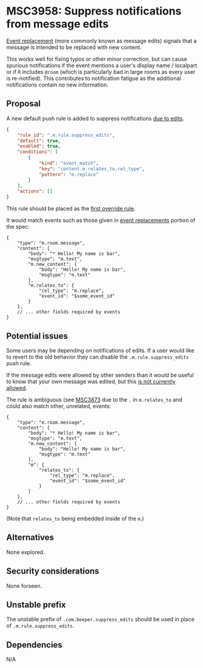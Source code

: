 # MSC3958: Suppress notifications from message edits

[Event replacement](https://spec.matrix.org/v1.5/client-server-api/#event-replacements)
(more commonly known as message edits) signals that a message is intended to
be replaced with new content.

This works well for fixing typos or other minor correction, but can cause
spurious notifications if the event mentions a user's display name / localpart or
if it includes `@room` (which is particularly bad in large rooms as every user
is re-notified). This contributes to notification fatigue as the additional
notifications contain no new information.

## Proposal

A new default push rule is added to suppress notifications [due to edits](https://spec.matrix.org/v1.5/client-server-api/#event-replacements).

```json
{
    "rule_id": ".m.rule.suppress_edits",
    "default": true,
    "enabled": true,
    "conditions": [
        {
            "kind": "event_match",
            "key": "content.m.relates_to.rel_type",
            "pattern": "m.replace"
        }
    ],
    "actions": []
}
```

This rule should be placed as the [first override rule](https://spec.matrix.org/v1.5/client-server-api/#default-override-rules).

It would match events such as those given in [event replacements](https://spec.matrix.org/v1.5/client-server-api/#event-replacements)
portion of the spec:

```json5
{
    "type": "m.room.message",
    "content": {
        "body": "* Hello! My name is bar",
        "msgtype": "m.text",
        "m.new_content": {
            "body": "Hello! My name is bar",
            "msgtype": "m.text"
        },
        "m.relates_to": {
            "rel_type": "m.replace",
            "event_id": "$some_event_id"
        }
    },
    // ... other fields required by events
}
```

## Potential issues

Some users may be depending on notifications of edits. If a user would like to
revert to the old behavior they can disable the `.m.rule.suppress_edits` push rule.

If the message edits were allowed by other senders than it would be useful to
know that your own message was edited, but this
[is not currently allowed](https://spec.matrix.org/v1.5/client-server-api/#validity-of-replacement-events).

The rule is ambiguous (see [MSC3873](https://github.com/matrix-org/matrix-spec-proposals/pull/3873)
due to the `.` in `m.relates_to` and could also match other, unrelated, events:

```json5
{
    "type": "m.room.message",
    "content": {
        "body": "* Hello! My name is bar",
        "msgtype": "m.text",
        "m.new_content": {
            "body": "Hello! My name is bar",
            "msgtype": "m.text"
        },
        "m": {
            "relates_to": {
                "rel_type": "m.replace",
                "event_id": "$some_event_id"
            }
        }
    },
    // ... other fields required by events
}
```

(Note that `relates_to` being embedded inside of the `m`.)

## Alternatives

None explored.

## Security considerations

None forseen.

## Unstable prefix

The unstable prefix of `.com.beeper.suppress_edits` should be used in place of
`.m.rule.suppress_edits`.

## Dependencies

N/A
